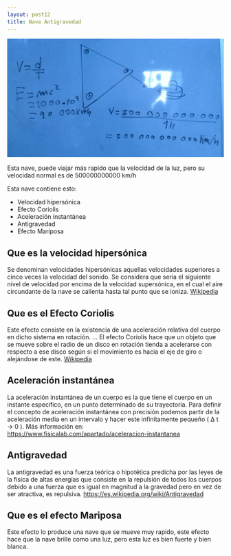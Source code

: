 ```yaml
---
layout: post12
title: Nave Antigravedad
---
```


<img src="../img/20201107_175828.jpg">

Esta nave, puede viajar más rapido que la velocidad de la luz, pero su velocidad normal es de 500000000000 km/h

Esta nave contiene esto:

* Velocidad hipersónica
* Efecto Coriolis
* Aceleración instantánea
* Antigravedad
* Efecto Mariposa

## Que es la velocidad hipersónica

Se denominan velocidades hipersónicas aquellas velocidades superiores a cinco veces la velocidad del sonido.​ Se considera que sería el siguiente nivel de velocidad por encima de la velocidad supersónica, en el cual el aire circundante de la nave se calienta hasta tal punto que se ioniza. <a href="https://es.wikipedia.org/wiki/Velocidad_hipersónica">Wikipedia</a>

## Que es el Efecto Coriolis

Este efecto consiste en la existencia de una aceleración relativa del cuerpo en dicho sistema en rotación. ... El efecto Coriolis hace que un objeto que se mueve sobre el radio de un disco en rotación tienda a acelerarse con respecto a ese disco según si el movimiento es hacia el eje de giro o alejándose de este. <a href="https://es.wikipedia.org/wiki/Efecto_Coriolis">Wikipedia</a>

## Aceleración instantánea

La aceleración instantánea de un cuerpo es la que tiene el cuerpo en un instante específico, en un punto determinado de su trayectoria. Para definir el concepto de aceleración instantánea con precisión podemos partir de la aceleración media en un intervalo y hacer este infinitamente pequeño ( ∆ t → 0 ). Más información en: <a href="https://www.fisicalab.com/apartado/aceleracion-instantanea">https://www.fisicalab.com/apartado/aceleracion-instantanea</a> 

## Antigravedad

La antigravedad es una fuerza teórica o hipotética predicha por las leyes de la física de altas energías que consiste en la repulsión de todos los cuerpos debido a una fuerza que es igual en magnitud a la gravedad pero en vez de ser atractiva, es repulsiva. <a href="https://es.wikipedia.org/wiki/Antigravedad">https://es.wikipedia.org/wiki/Antigravedad</a>

## Que es el efecto Mariposa

Este efecto lo produce una nave que se mueve muy rapido, este efecto hace que la nave brille como una luz, pero esta luz es bien fuerte y bien blanca.
